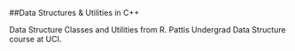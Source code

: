 
##Data Structures &amp; Utilities in C++

Data Structure Classes and Utilities from R. Pattis Undergrad Data Structure course at UCI. 
